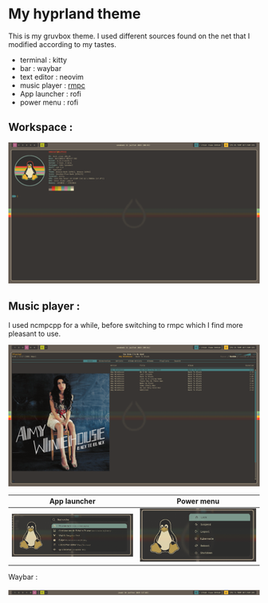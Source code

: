 # My hyprland theme

This is my gruvbox theme.
I used different sources found on the net that I modified according to my tastes.

+ terminal : kitty
+ bar : waybar
+ text editor : neovim
+ music player : [rmpc](https://mierak.github.io/rmpc/)
+ App launcher : rofi
+ power menu : rofi

## Workspace :

<img src="https://raw.githubusercontent.com/sesuko023/dotfiles/refs/heads/main/Images/hyprland_terminal.png" alt="Bureau">

## Music player :

I used ncmpcpp for a while, before switching to rmpc which I find more pleasant to use.

<img src="https://raw.githubusercontent.com/sesuko023/dotfiles/refs/heads/main/Images/rmpc_preview.png" alt="rmpc">

| App launcher | Power menu |
| ---- | --- |
| <img src="https://raw.githubusercontent.com/sesuko023/dotfiles/refs/heads/main/Images/rofi_app_preview.png" alt="rofi menu" width="500"> | <img src="https://raw.githubusercontent.com/sesuko023/dotfiles/refs/heads/main/Images/rofi_power_menu_preview.png" alt="rofi menu" width="500"> |


Waybar :

![alt text](https://github.com/sesuko023/dotfiles/blob/main/Images/waybar.jpg "Preview waybar")
